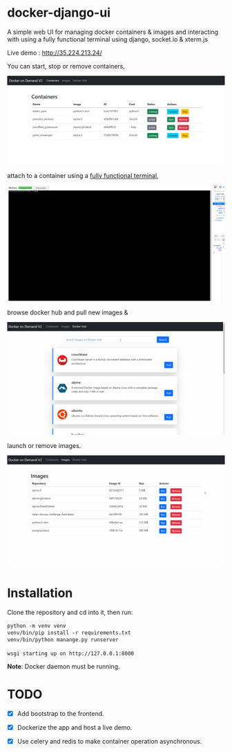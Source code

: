 # docker-django-ui
A simple web UI for managing docker containers & images and interacting with using a fully functional terminal using django, socket.io & xterm.js 

Live demo : http://35.224.213.24/

You can start, stop or remove containers,

![screenshot](https://github.com/MahmoudAlyy/docker-django-ui/blob/main/readme_images/docker-django-ui-containers.jpeg)


attach to a container using a [fully functional terminal](https://github.com/MahmoudAlyy/django-xtermjs/ "django-xtermjs"),



![screenshot](https://github.com/MahmoudAlyy/docker-django-ui/blob/main/readme_images/docker-django-ui.gif)

browse docker hub and pull new images &

![screenshot](https://github.com/MahmoudAlyy/docker-django-ui/blob/main/readme_images/docker-django-browse.gif)


launch or remove images.

![screenshot](https://github.com/MahmoudAlyy/docker-django-ui/blob/main/readme_images/docker-django-ui-images.gif)





# Installation
Clone the repository and cd into it, then run:
```
python -m venv venv
venv/bin/pip install -r requirements.txt
venv/bin/python manange.py runserver

wsgi starting up on http://127.0.0.1:8000
```
**Note**:
    Docker daemon must be running.


# TODO
- [x] Add bootstrap to the frontend.
- [x] Dockerize the app and host a live demo.
- [x] Use celery and redis to make container operation asynchronous. 






